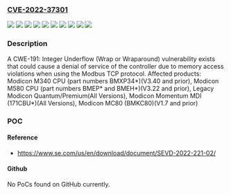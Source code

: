 ### [CVE-2022-37301](https://cve.mitre.org/cgi-bin/cvename.cgi?name=CVE-2022-37301)
![](https://img.shields.io/static/v1?label=Product&message=Legacy%20Modicon%20Quantum%2FPremium&color=blue)
![](https://img.shields.io/static/v1?label=Product&message=Modicon%20M340%20CPU%20(part%20numbers%20BMXP34*)&color=blue)
![](https://img.shields.io/static/v1?label=Product&message=Modicon%20M580%20CPU%20(part%20numbers%20BMEP*%20and%20BMEH*)%20&color=blue)
![](https://img.shields.io/static/v1?label=Product&message=Modicon%20MC80%20(BMKC80)&color=blue)
![](https://img.shields.io/static/v1?label=Product&message=Modicon%20Momentum%20MDI%20(171CBU*)&color=blue)
![](https://img.shields.io/static/v1?label=Version&message=All%20%3D%20Versions%20&color=brighgreen)
![](https://img.shields.io/static/v1?label=Version&message=V%3C%3D%201.7%20&color=brighgreen)
![](https://img.shields.io/static/v1?label=Version&message=V%3C%3D%203.22%20&color=brighgreen)
![](https://img.shields.io/static/v1?label=Version&message=V%3C%3D%203.40%20&color=brighgreen)
![](https://img.shields.io/static/v1?label=Vulnerability&message=CWE-191%20Integer%20Underflow%20(Wrap%20or%20Wraparound)&color=brighgreen)

### Description

A CWE-191: Integer Underflow (Wrap or Wraparound) vulnerability exists that could cause a denial of service of the controller due to memory access violations when using the Modbus TCP protocol. Affected products: Modicon M340 CPU (part numbers BMXP34*)(V3.40 and prior), Modicon M580 CPU (part numbers BMEP* and BMEH*)(V3.22 and prior), Legacy Modicon Quantum/Premium(All Versions), Modicon Momentum MDI (171CBU*)(All Versions), Modicon MC80 (BMKC80)(V1.7 and prior)

### POC

#### Reference
- https://www.se.com/us/en/download/document/SEVD-2022-221-02/

#### Github
No PoCs found on GitHub currently.

